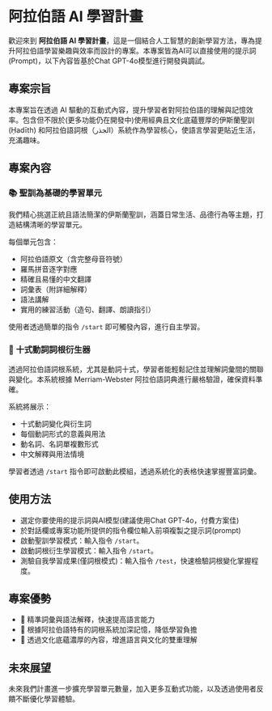 # 阿拉伯語 AI 學習計畫

歡迎來到 **阿拉伯語 AI 學習計畫**，這是一個結合人工智慧的創新學習方法，專為提升阿拉伯語學習樂趣與效率而設計的專案。本專案皆為AI可以直接使用的提示詞(Prompt)，以下內容皆基於Chat GPT-4o模型進行開發與調試。

## 專案宗旨
本專案旨在透過 AI 驅動的互動式內容，提升學習者對阿拉伯語的理解與記憶效率。包含但不限於(更多功能仍在開發中)使用經典且文化底蘊豐厚的伊斯蘭聖訓 (Ḥadīth) 和阿拉伯語詞根（الجذر）系統作為學習核心，使語言學習更貼近生活，充滿趣味。

## 專案內容

### 📚 **聖訓為基礎的學習單元**
我們精心挑選正統且語法簡潔的伊斯蘭聖訓，涵蓋日常生活、品德行為等主題，打造結構清晰的學習單元。

每個單元包含：
- 阿拉伯語原文（含完整母音符號）
- 羅馬拼音逐字對應
- 精確且易懂的中文翻譯
- 詞彙表（附詳細解釋）
- 語法講解
- 實用的練習活動（造句、翻譯、朗讀指引）

使用者透過簡單的指令 `/start` 即可觸發內容，進行自主學習。

### 🌳 **十式動詞詞根衍生器**
透過阿拉伯語詞根系統，尤其是動詞十式，學習者能輕鬆記住並理解詞彙間的關聯與變化。本系統根據 Merriam-Webster 阿拉伯語詞典進行嚴格驗證，確保資料準確。

系統將展示：
- 十式動詞變化與衍生詞
- 每個動詞形式的意義與用法
- 動名詞、名詞單複數形式
- 中文解釋與用法情境

學習者透過 `/start` 指令即可啟動此模組，透過系統化的表格快速掌握豐富詞彙。

## 使用方法

- 選定你要使用的提示詞與AI模型(建議使用Chat GPT-4o，付費方案佳)
- 於對話欄或專案功能所提供的指令欄位輸入前項複製之提示詞(prompt)
- 啟動聖訓學習模式：輸入指令 `/start`。
- 啟動詞根衍生學習模式：輸入指令 `/start`。
- 測驗自我學習成果(僅詞根模式)：輸入指令 `/test`，快速檢驗詞根變化掌握程度。

## 專案優勢
- 🎯 精準詞彙與語法解釋，快速提高語言能力
- 🧠 根據阿拉伯語特有的詞根系統加深記憶，降低學習負擔
- 📖 透過文化底蘊濃厚的內容，增進語言與文化的雙重理解

## 未來展望
未來我們計畫進一步擴充學習單元數量，加入更多互動式功能，以及透過使用者反饋不斷優化學習體驗。


